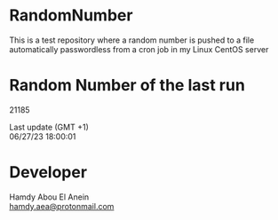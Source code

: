 # RandomNumber    
This is a test repository where a random number is pushed to a file automatically passwordless from a cron job in my Linux CentOS server    
# Random Number of the last run   
21185
      
Last update (GMT +1)    
06/27/23 18:00:01
# Developer    
Hamdy Abou El Anein   
hamdy.aea@protonmail.com
